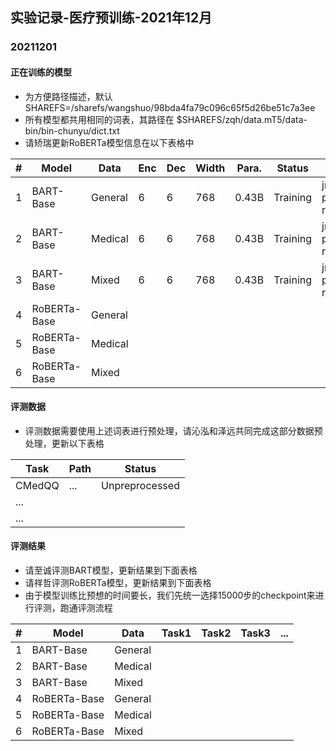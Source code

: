 ## 实验记录-医疗预训练-2021年12月

### 20211201

#### 正在训练的模型

* 为方便路径描述，默认SHAREFS=/sharefs/wangshuo/98bda4fa79c096c65f5d26be51c7a3ee
* 所有模型都共用相同的词表，其路径在 $SHAREFS/zqh/data.mT5/data-bin/bin-chunyu/dict.txt
* 请矫瑞更新RoBERTa模型信息在以下表格中

| #    | Model        | Data    | Enc  | Dec  | Width | Para. | Status   | WS                  | Path                                      |
| ---- | ------------ | ------- | ---- | ---- | ----- | ----- | -------- | ------------------- | ----------------------------------------- |
| 1    | BART-Base    | General | 6    | 6    | 768   | 0.43B | Training | jr-pretrain-roberta | $SHAREFS/ws/exp/bart/base/general         |
| 2    | BART-Base    | Medical | 6    | 6    | 768   | 0.43B | Training | jr-pretrain-roberta | $SHAREFS/ws/exp/bart/base/med             |
| 3    | BART-Base    | Mixed   | 6    | 6    | 768   | 0.43B | Training | jr-pretrain-roberta | $SHAREFS/ws/exp/bart/base/med-and-general |
| 4    | RoBERTa-Base | General |      |      |       |       |          |                     |                                           |
| 5    | RoBERTa-Base | Medical |      |      |       |       |          |                     |                                           |
| 6    | RoBERTa-Base | Mixed   |      |      |       |       |          |                     |                                           |

#### 评测数据

* 评测数据需要使用上述词表进行预处理，请沁泓和泽远共同完成这部分数据预处理，更新以下表格

| Task   | Path | Status         |
| ------ | ---- | -------------- |
| CMedQQ | ...  | Unpreprocessed |
| ...    |      |                |
| ...    |      |                |

#### 评测结果

* 请至诚评测BART模型，更新结果到下面表格
* 请祥哲评测RoBERTa模型，更新结果到下面表格
* 由于模型训练比预想的时间要长，我们先统一选择15000步的checkpoint来进行评测，跑通评测流程

| #    | Model        | Data    | Task1 | Task2 | Task3 | ...  |
| ---- | ------------ | ------- | ----- | ----- | ----- | ---- |
| 1    | BART-Base    | General |       |       |       |      |
| 2    | BART-Base    | Medical |       |       |       |      |
| 3    | BART-Base    | Mixed   |       |       |       |      |
| 4    | RoBERTa-Base | General |       |       |       |      |
| 5    | RoBERTa-Base | Medical |       |       |       |      |
| 6    | RoBERTa-Base | Mixed   |       |       |       |      |

